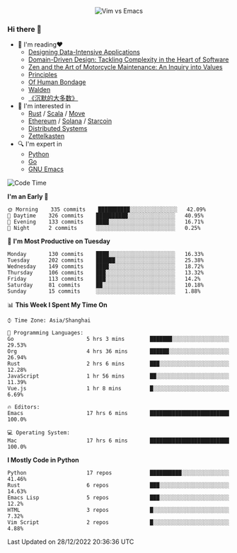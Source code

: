 <p align="center">
    <img src="https://gist.githubusercontent.com/coldnight/e696baffb094e71c96cb302118878eae/raw/40ea5053a6f66cc65f90f437e4173497da225958/banner.gif" alt="Vim vs Emacs" />
</p>

### Hi there 👋

- 📖 I'm reading❤️
    + [Designing Data-Intensive Applications](https://www.oreilly.com/library/view/designing-data-intensive-applications/9781491903063/)
    + [Domain-Driven Design: Tackling Complexity in the Heart of Software](https://www.dddcommunity.org/book/evans_2003/)
    + [Zen and the Art of Motorcycle Maintenance: An Inquiry into Values](https://en.wikipedia.org/wiki/Zen_and_the_Art_of_Motorcycle_Maintenance)
    + [Principles](https://www.principles.com/)
    + [Of Human Bondage](https://en.wikipedia.org/wiki/Of_Human_Bondage)
    + [Walden](https://en.wikipedia.org/wiki/Walden)
    + [《沉默的大多数》](https://en.wikipedia.org/wiki/Silent_majority)
- 🌱 I'm interested in
    + [Rust](https://www.rust-lang.org/) / [Scala](https://www.scala-lang.org/) / [Move](https://github.com/move-language/move/)
    + [Ethereum](https://ethereum.org/en/) / [Solana](https://solana.com/) / [Starcoin](https://github.com/starcoinorg/starcoin)
	+ [Distributed Systems](https://www.linuxzen.com/notes/topics/20200320174417_%E5%88%86%E5%B8%83%E5%BC%8F/)
	+ [Zettelkasten](https://www.linuxzen.com/notes/notes/20220120080920-slip_box/)
- 🔍 I'm expert in
    + [Python](https://www.python.org/)
    + [Go](https://go.dev/)
    + [GNU Emacs](https://www.gnu.org/software/emacs/)

<!--START_SECTION:waka-->
![Code Time](http://img.shields.io/badge/Code%20Time-1%2C833%20hrs%2037%20mins-blue)

**I'm an Early 🐤** 

```text
🌞 Morning    335 commits    ██████████░░░░░░░░░░░░░░░   42.09% 
🌆 Daytime    326 commits    ██████████░░░░░░░░░░░░░░░   40.95% 
🌃 Evening    133 commits    ████░░░░░░░░░░░░░░░░░░░░░   16.71% 
🌙 Night      2 commits      ░░░░░░░░░░░░░░░░░░░░░░░░░   0.25%

```
📅 **I'm Most Productive on Tuesday** 

```text
Monday       130 commits    ████░░░░░░░░░░░░░░░░░░░░░   16.33% 
Tuesday      202 commits    ██████░░░░░░░░░░░░░░░░░░░   25.38% 
Wednesday    149 commits    ████░░░░░░░░░░░░░░░░░░░░░   18.72% 
Thursday     106 commits    ███░░░░░░░░░░░░░░░░░░░░░░   13.32% 
Friday       113 commits    ███░░░░░░░░░░░░░░░░░░░░░░   14.2% 
Saturday     81 commits     ██░░░░░░░░░░░░░░░░░░░░░░░   10.18% 
Sunday       15 commits     ░░░░░░░░░░░░░░░░░░░░░░░░░   1.88%

```


📊 **This Week I Spent My Time On** 

```text
⌚︎ Time Zone: Asia/Shanghai

💬 Programming Languages: 
Go                       5 hrs 3 mins        ███████░░░░░░░░░░░░░░░░░░   29.53% 
Org                      4 hrs 36 mins       ██████░░░░░░░░░░░░░░░░░░░   26.94% 
Rust                     2 hrs 6 mins        ███░░░░░░░░░░░░░░░░░░░░░░   12.28% 
JavaScript               1 hr 56 mins        ██░░░░░░░░░░░░░░░░░░░░░░░   11.39% 
Vue.js                   1 hr 8 mins         █░░░░░░░░░░░░░░░░░░░░░░░░   6.69%

🔥 Editors: 
Emacs                    17 hrs 6 mins       █████████████████████████   100.0%

💻 Operating System: 
Mac                      17 hrs 6 mins       █████████████████████████   100.0%

```

**I Mostly Code in Python** 

```text
Python                   17 repos            ██████████░░░░░░░░░░░░░░░   41.46% 
Rust                     6 repos             ███░░░░░░░░░░░░░░░░░░░░░░   14.63% 
Emacs Lisp               5 repos             ███░░░░░░░░░░░░░░░░░░░░░░   12.2% 
HTML                     3 repos             █░░░░░░░░░░░░░░░░░░░░░░░░   7.32% 
Vim Script               2 repos             █░░░░░░░░░░░░░░░░░░░░░░░░   4.88%

```



 Last Updated on 28/12/2022 20:36:36 UTC
<!--END_SECTION:waka-->
